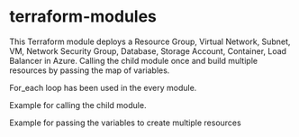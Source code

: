 # terraform-modules

This Terraform module deploys a Resource Group, Virtual Network, Subnet, VM, Network Security Group, Database, Storage Account, Container, Load Balancer in Azure. Calling the child module once and build multiple resources by passing the map of variables.

For_each loop has been used in the every module.

Example for calling the child module.





Example for passing the variables to create multiple resources


